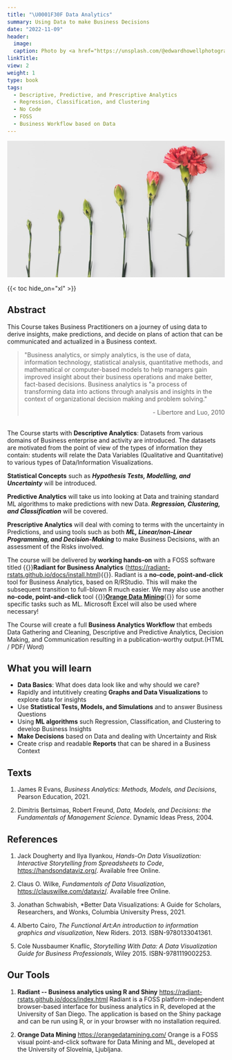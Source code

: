 ```yaml
---
title: "\U0001F30F Data Analytics"
summary: Using Data to make Business Decisions
date: "2022-11-09"
header:
  image:
  caption: Photo by <a href="https://unsplash.com/@edwardhowellphotography?utm_source=unsplash&utm_medium=referral&utm_content=creditCopyText">Edward Howell</a> on <a href="https://unsplash.com/s/photos/graphs?utm_source=unsplash&utm_medium=referral&utm_content=creditCopyText">Unsplash</a>
linkTitle: 
view: 2
weight: 1
type: book
tags: 
  - Descriptive, Predictive, and Prescriptive Analytics
  - Regression, Classification, and Clustering
  - No Code 
  - FOSS
  - Business Workflow based on Data
---
```


![](featured.jpg)

{{< toc hide_on="xl" >}}

## Abstract

This Course takes Business Practitioners on a journey of using data to derive insights, make predictions, and decide on plans of action that can be communicated and actualized in a Business context.

> "Business analytics, or simply analytics, is the use of data, information technology, statistical analysis, quantitative methods, and mathematical or computer-based models to help managers gain improved insight about their business operations and make better, fact-based decisions. Business analytics is "a process of transforming data into actions through analysis and insights in the context of organizational decision making and problem solving."<div style="text-align: right"> - Libertore and Luo, 2010 </div>

<br> The Course starts with **Descriptive Analytics**: Datasets from various domains of Business enterprise and activity are introduced. The datasets are motivated from the point of view of the types of information they contain: students will relate the Data Variables (Qualitative and Quantitative) to various types of Data/Information Visualizations.

**Statistical Concepts** such as ***Hypothesis Tests, Modelling, and Uncertainty*** will be introduced.

**Predictive Analytics** will take us into looking at Data and training standard ML algorithms to make predictions with new Data. ***Regression, Clustering, and Classification*** will be covered.

**Prescriptive Analytics** will deal with coming to terms with the uncertainty in Predictions, and using tools such as both ***ML, Linear/non-Linear Programming, and Decision-Making*** to make Business Decisions, with an assessment of the Risks involved.

The course will be delivered by **working hands-on** with a FOSS software titled {{<hl>}}**Radiant for Business Analytics** (<https://radiant-rstats.github.io/docs/install.html>){{</hl>}}. Radiant is a **no-code, point-and-click** tool for Business Analytics, based on R/RStudio. This will make the subsequent transition to full-blown R much easier. We may also use another **no-code, point-and-click** tool {{<hl>}}[**Orange Data Mining**](https://orangedatamining.com/){{</hl>}} for some specific tasks such as ML. Microsoft Excel will also be used where necessary!

The Course will create a full **Business Analytics Workflow** that embeds Data Gathering and Cleaning, Descriptive and Predictive Analytics, Decision Making, and Communication resulting in a publication-worthy output.(HTML / PDF/ Word)

## What you will learn

-   **Data Basics**: What does data look like and why should we care?
-   Rapidly and intutitively creating **Graphs and Data Visualizations** to explore data for insights
-   Use **Statistical Tests, Models, and Simulations** and to answer Business Questions
-   Using **ML algorithms** such Regression, Classification, and Clustering to develop Business Insights
-   **Make Decisions** based on Data and dealing with Uncertainty and Risk
-   Create crisp and readable **Reports** that can be shared in a Business Context

## Texts

1.  James R Evans, *Business Analytics: Methods, Models, and Decisions*, Pearson Education, 2021.

2.  Dimitris Bertsimas, Robert Freund, *Data, Models, and Decisions: the Fundamentals of Management Science*. Dynamic Ideas Press, 2004.

## References

1.  Jack Dougherty and Ilya Ilyankou, *Hands-On Data Visualization: Interactive Storytelling from Spreadsheets to Code*, <https://handsondataviz.org/>. Available free Online.

2.  Claus O. Wilke, *Fundamentals of Data Visualization*, <https://clauswilke.com/dataviz/>. Available free Online.

3.  Jonathan Schwabish, \*Better Data Visualizations: A Guide for Scholars, Researchers, and Wonks, Columbia University Press, 2021.

4.  Alberto Cairo, *The Functional Art:An introduction to information graphics and visualization*, New Riders. 2013. ISBN-9780133041361.

5.  Cole Nussbaumer Knaflic, *Storytelling With Data: A Data Visualization Guide for Business Professionals*, Wiley 2015. ISBN-9781119002253.

## Our Tools

1.  **Radiant -- Business analytics using R and Shiny** <https://radiant-rstats.github.io/docs/index.html> Radiant is a FOSS platform-independent browser-based interface for business analytics in R, developed at the University of San Diego. The application is based on the Shiny package and can be run using R, or in your browser with no installation required.

2.  **Orange Data Mining** <https://orangedatamining.com/> Orange is a FOSS visual point-and-click software for Data Mining and ML, developed at the University of Slovelnia, Ljubljana.
